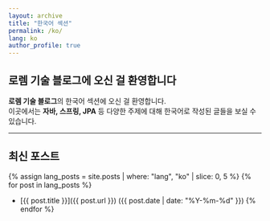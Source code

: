 ```yaml
---
layout: archive
title: "한국어 섹션"
permalink: /ko/
lang: ko
author_profile: true
---
```


## **로렘 기술 블로그에 오신 걸 환영합니다**

**로렘 기술 블로그**의 한국어 섹션에 오신 걸 환영합니다.  
이곳에서는 **자바, 스프링, JPA** 등 다양한 주제에 대해 한국어로 작성된 글들을 보실 수 있습니다.

---

## 최신 포스트

{% assign lang_posts = site.posts | where: "lang", "ko" | slice: 0, 5 %}
{% for post in lang_posts %}
- [{{ post.title }}]({{ post.url }}) ({{ post.date | date: "%Y-%m-%d" }})
{% endfor %}
